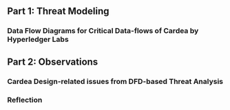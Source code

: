 ## Part 1: Threat Modeling

### Data Flow Diagrams for Critical Data-flows of Cardea by Hyperledger Labs

## Part 2: Observations

### Cardea Design-related issues from DFD-based Threat Analysis

### Reflection

